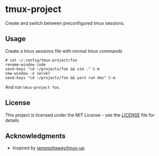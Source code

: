 # tmux-project

Create and switch between preconfigured tmux sessions.


## Usage

Create a tmux sessions file with normal tmux commands

```
# cat ~/.config/tmux-project/foo
rename-window code
send-keys "cd ~/projects/foo && vim ." C-m
new-window -n server
send-keys "cd ~/projects/foo && yarn run dev" C-m
```

And run `tmux-project foo`.


## License

This project is licensed under the MIT License - see the [LICENSE](LICENSE) file for details


## Acknowledgments

* Inspired by [jamesottaway/tmux-up](https://github.com/jamesottaway/tmux-up)
